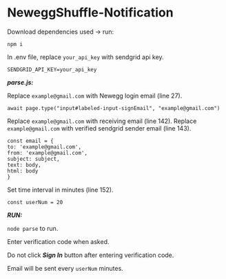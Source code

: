 # NeweggShuffle-Notification

Download dependencies used -> run: 
          
    npm i

In .env file, replace `your_api_key` with sendgrid api key.

    SENDGRID_API_KEY=your_api_key
    
    
***parse.js:***

Replace `example@gmail.com` with Newegg login email (line 27).

    await page.type("input#labeled-input-signEmail", "example@gmail.com")
     
     
Replace `example@gmail.com` with receiving email (line 142).
Replace `example@gmail.com` with verified sendgrid sender email (line 143).
    
    const email = {
    to: 'example@gmail.com',
    from: 'example@gmail.com',
    subject: subject,
    text: body,
    html: body
    }

Set time interval in minutes (line 152).

    const userNum = 20


***RUN:***

`node parse` to run.

Enter verification code when asked.

Do not click ***Sign In*** button after entering verification code.

Email will be sent every `userNum` minutes.